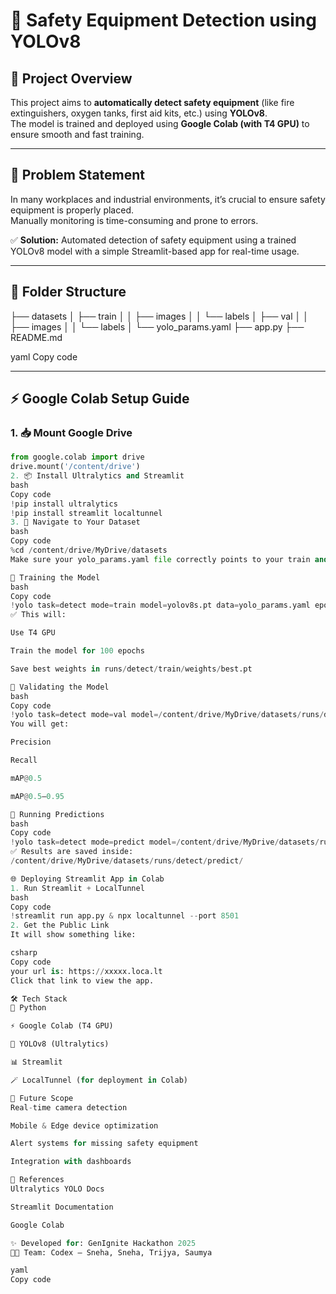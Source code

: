 # 🚀 Safety Equipment Detection using YOLOv8  

## 📌 Project Overview  
This project aims to **automatically detect safety equipment** (like fire extinguishers, oxygen tanks, first aid kits, etc.) using **YOLOv8**.  
The model is trained and deployed using **Google Colab (with T4 GPU)** to ensure smooth and fast training.

---

## 🧠 Problem Statement  
In many workplaces and industrial environments, it’s crucial to ensure safety equipment is properly placed.  
Manually monitoring is time-consuming and prone to errors.  

✅ **Solution:** Automated detection of safety equipment using a trained YOLOv8 model with a simple Streamlit-based app for real-time usage.

---

## 📂 Folder Structure
├── datasets
│ ├── train
│ │ ├── images
│ │ └── labels
│ ├── val
│ │ ├── images
│ │ └── labels
│ └── yolo_params.yaml
├── app.py
├── README.md

yaml
Copy code

---

## ⚡ Google Colab Setup Guide

### 1. 📥 Mount Google Drive
```python
from google.colab import drive
drive.mount('/content/drive')
2. 📦 Install Ultralytics and Streamlit
bash
Copy code
!pip install ultralytics
!pip install streamlit localtunnel
3. 🧭 Navigate to Your Dataset
bash
Copy code
%cd /content/drive/MyDrive/datasets
Make sure your yolo_params.yaml file correctly points to your train and val folders.

🧠 Training the Model
bash
Copy code
!yolo task=detect mode=train model=yolov8s.pt data=yolo_params.yaml epochs=100 batch=16 imgsz=640 device=0
✅ This will:

Use T4 GPU

Train the model for 100 epochs

Save best weights in runs/detect/train/weights/best.pt

🧪 Validating the Model
bash
Copy code
!yolo task=detect mode=val model=/content/drive/MyDrive/datasets/runs/detect/train/weights/best.pt data=yolo_params.yaml
You will get:

Precision

Recall

mAP@0.5

mAP@0.5–0.95

📸 Running Predictions
bash
Copy code
!yolo task=detect mode=predict model=/content/drive/MyDrive/datasets/runs/detect/train/weights/best.pt source='path/to/image_or_folder'
✅ Results are saved inside:
/content/drive/MyDrive/datasets/runs/detect/predict/

🌐 Deploying Streamlit App in Colab
1. Run Streamlit + LocalTunnel
bash
Copy code
!streamlit run app.py & npx localtunnel --port 8501
2. Get the Public Link
It will show something like:

csharp
Copy code
your url is: https://xxxxx.loca.lt
Click that link to view the app.

🛠️ Tech Stack
🐍 Python

⚡ Google Colab (T4 GPU)

🧠 YOLOv8 (Ultralytics)

📊 Streamlit

🪄 LocalTunnel (for deployment in Colab)

🧭 Future Scope
Real-time camera detection

Mobile & Edge device optimization

Alert systems for missing safety equipment

Integration with dashboards

📎 References
Ultralytics YOLO Docs

Streamlit Documentation

Google Colab

✨ Developed for: GenIgnite Hackathon 2025
👨‍💻 Team: Codex — Sneha, Sneha, Trijya, Saumya

yaml
Copy code
